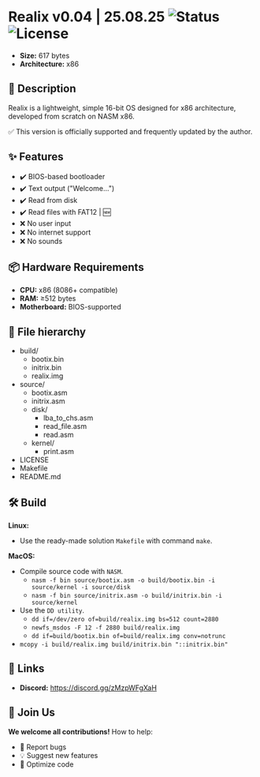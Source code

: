 # Realix v0.04 | 25.08.25 ![Status](https://img.shields.io/badge/status-latest-brightgreen) ![License](https://img.shields.io/github/license/NightFox-YT/Realix)
- **Size:** 617 bytes
- **Architecture:** x86

## 📌 Description
Realix is a lightweight, simple 16-bit OS designed for x86 architecture, developed from scratch on NASM x86.<br/>

✅ This version is officially supported and frequently updated by the author.

## ✨ Features
- ✔️ BIOS-based bootloader
- ✔️ Text output ("Welcome...")
- ✔️ Read from disk
- ✔️ Read files with FAT12 | 🆕
- ❌ No user input
- ❌ No internet support
- ❌ No sounds

## 📦 Hardware Requirements
- **CPU:** x86 (8086+ compatible)
- **RAM:** ≥512 bytes
- **Motherboard:** BIOS-supported

## 📂 File hierarchy
- build/
  - bootix.bin
  - initrix.bin
  - realix.img
- source/
  - bootix.asm
  - initrix.asm
  - disk/
    - lba_to_chs.asm
    - read_file.asm
    - read.asm
  - kernel/
    - print.asm
- LICENSE
- Makefile
- README.md

## 🛠 Build
**Linux:**
  - Use the ready-made solution `Makefile` with command `make`.<br/>

**MacOS:**
  - Compile source code with `NASM`.
    - `nasm -f bin source/bootix.asm -o build/bootix.bin -i source/kernel -i source/disk`
    - `nasm -f bin source/initrix.asm -o build/initrix.bin -i source/kernel`
  - Use the `DD utility`.
    - `dd if=/dev/zero of=build/realix.img bs=512 count=2880`
	- `newfs_msdos -F 12 -f 2880 build/realix.img`
	- `dd if=build/bootix.bin of=build/realix.img conv=notrunc`
  - `mcopy -i build/realix.img build/initrix.bin "::initrix.bin"`

## 🔗 Links
- **Discord:** https://discord.gg/zMzpWFgXaH

## 🙌 Join Us
**We welcome all contributions!** How to help:
- 🐞 Report bugs
- 💡 Suggest new features
- 🔧 Optimize code